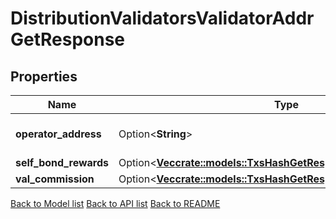 # DistributionValidatorsValidatorAddrGetResponse

## Properties

Name | Type | Description | Notes
------------ | ------------- | ------------- | -------------
**operator_address** | Option<**String**> | bech32 encoded address | [optional]
**self_bond_rewards** | Option<[**Vec<crate::models::TxsHashGetResponseTxFeeAmountInner>**](_txs__hash__get_response_tx_fee_amount_inner.md)> |  | [optional]
**val_commission** | Option<[**Vec<crate::models::TxsHashGetResponseTxFeeAmountInner>**](_txs__hash__get_response_tx_fee_amount_inner.md)> |  | [optional]

[Back to Model list](../README.md#documentation-for-models) [Back to API list](../README.md#documentation-for-api-endpoints) [Back to README](../README.md)


